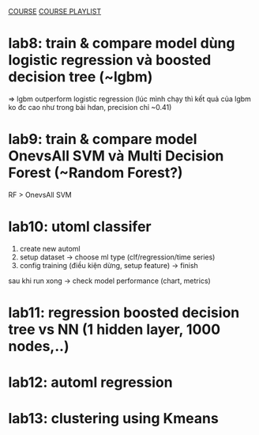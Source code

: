 [COURSE](https://classroom.udacity.com/courses/ud00333)
[COURSE PLAYLIST](https://www.youtube.com/watch?v=-UgmbgLY5fc&list=PLGxoaFpI3c8Pe4N0vFpTr62aXeedsHsia&index=2)


# lab8: train & compare model dùng logistic regression và boosted decision tree (~lgbm)
=> lgbm outperform logistic regression
(lúc mình chạy thì kết quả của lgbm ko đc cao như trong bài hdan, precision chỉ ~0.41)

# lab9: train & compare model OnevsAll SVM và Multi Decision Forest (~Random Forest?)
RF > OnevsAll SVM


# lab10:  utoml classifer
1. create new automl
2. setup dataset -> choose ml type (clf/regression/time series)
3. config training (điều kiện dừng, setup feature) -> finish

sau khi run xong -> check model performance (chart, metrics)

# lab11: regression boosted decision tree vs NN (1 hidden layer, 1000 nodes,..)


# lab12: automl regression


# lab13: clustering using Kmeans

